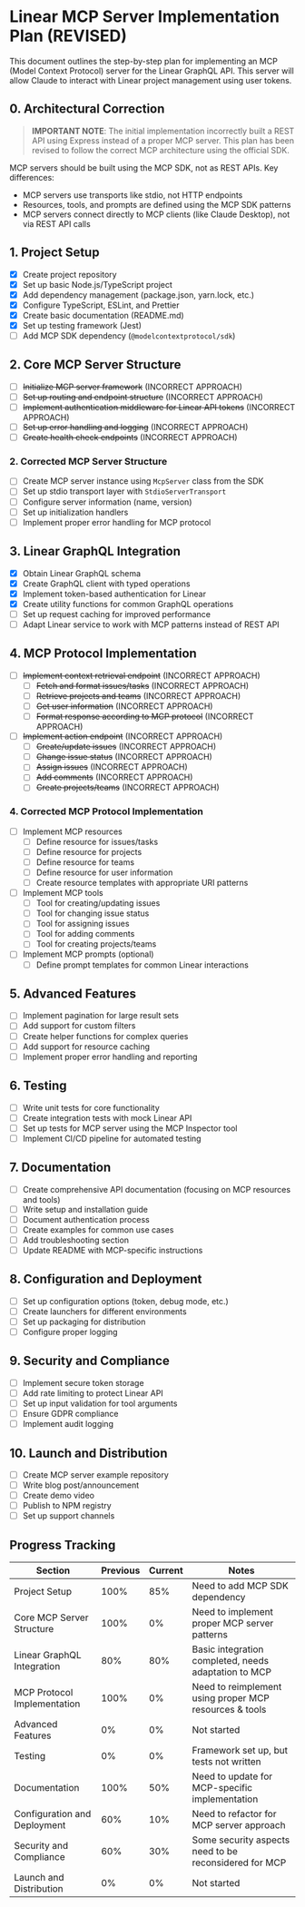 # Linear MCP Server Implementation Plan (REVISED)

This document outlines the step-by-step plan for implementing an MCP (Model Context Protocol) server for the Linear GraphQL API. This server will allow Claude to interact with Linear project management using user tokens.

## 0. Architectural Correction

> **IMPORTANT NOTE**: The initial implementation incorrectly built a REST API using Express instead of a proper MCP server. This plan has been revised to follow the correct MCP architecture using the official SDK.

MCP servers should be built using the MCP SDK, not as REST APIs. Key differences:

- MCP servers use transports like stdio, not HTTP endpoints
- Resources, tools, and prompts are defined using the MCP SDK patterns
- MCP servers connect directly to MCP clients (like Claude Desktop), not via REST API calls

## 1. Project Setup

- [x] Create project repository
- [x] Set up basic Node.js/TypeScript project
- [x] Add dependency management (package.json, yarn.lock, etc.)
- [x] Configure TypeScript, ESLint, and Prettier
- [x] Create basic documentation (README.md)
- [x] Set up testing framework (Jest)
- [ ] Add MCP SDK dependency (`@modelcontextprotocol/sdk`)

## 2. Core MCP Server Structure

- [ ] ~~Initialize MCP server framework~~ (INCORRECT APPROACH)
- [ ] ~~Set up routing and endpoint structure~~ (INCORRECT APPROACH)
- [ ] ~~Implement authentication middleware for Linear API tokens~~ (INCORRECT APPROACH)
- [ ] ~~Set up error handling and logging~~ (INCORRECT APPROACH)
- [ ] ~~Create health check endpoints~~ (INCORRECT APPROACH)

### 2. Corrected MCP Server Structure

- [ ] Create MCP server instance using `McpServer` class from the SDK
- [ ] Set up stdio transport layer with `StdioServerTransport`
- [ ] Configure server information (name, version)
- [ ] Set up initialization handlers
- [ ] Implement proper error handling for MCP protocol

## 3. Linear GraphQL Integration

- [x] Obtain Linear GraphQL schema
- [x] Create GraphQL client with typed operations
- [x] Implement token-based authentication for Linear
- [x] Create utility functions for common GraphQL operations
- [ ] Set up request caching for improved performance
- [ ] Adapt Linear service to work with MCP patterns instead of REST API

## 4. MCP Protocol Implementation

- [ ] ~~Implement context retrieval endpoint~~ (INCORRECT APPROACH)
  - [ ] ~~Fetch and format issues/tasks~~ (INCORRECT APPROACH)
  - [ ] ~~Retrieve projects and teams~~ (INCORRECT APPROACH)
  - [ ] ~~Get user information~~ (INCORRECT APPROACH)
  - [ ] ~~Format response according to MCP protocol~~ (INCORRECT APPROACH)
- [ ] ~~Implement action endpoint~~ (INCORRECT APPROACH)
  - [ ] ~~Create/update issues~~ (INCORRECT APPROACH)
  - [ ] ~~Change issue status~~ (INCORRECT APPROACH)
  - [ ] ~~Assign issues~~ (INCORRECT APPROACH)
  - [ ] ~~Add comments~~ (INCORRECT APPROACH)
  - [ ] ~~Create projects/teams~~ (INCORRECT APPROACH)

### 4. Corrected MCP Protocol Implementation

- [ ] Implement MCP resources
  - [ ] Define resource for issues/tasks
  - [ ] Define resource for projects
  - [ ] Define resource for teams
  - [ ] Define resource for user information
  - [ ] Create resource templates with appropriate URI patterns
- [ ] Implement MCP tools
  - [ ] Tool for creating/updating issues
  - [ ] Tool for changing issue status
  - [ ] Tool for assigning issues
  - [ ] Tool for adding comments
  - [ ] Tool for creating projects/teams
- [ ] Implement MCP prompts (optional)
  - [ ] Define prompt templates for common Linear interactions

## 5. Advanced Features

- [ ] Implement pagination for large result sets
- [ ] Add support for custom filters
- [ ] Create helper functions for complex queries
- [ ] Add support for resource caching
- [ ] Implement proper error handling and reporting

## 6. Testing

- [ ] Write unit tests for core functionality
- [ ] Create integration tests with mock Linear API
- [ ] Set up tests for MCP server using the MCP Inspector tool
- [ ] Implement CI/CD pipeline for automated testing

## 7. Documentation

- [ ] Create comprehensive API documentation (focusing on MCP resources and tools)
- [ ] Write setup and installation guide
- [ ] Document authentication process
- [ ] Create examples for common use cases
- [ ] Add troubleshooting section
- [ ] Update README with MCP-specific instructions

## 8. Configuration and Deployment

- [ ] Set up configuration options (token, debug mode, etc.)
- [ ] Create launchers for different environments
- [ ] Set up packaging for distribution
- [ ] Configure proper logging

## 9. Security and Compliance

- [ ] Implement secure token storage
- [ ] Add rate limiting to protect Linear API
- [ ] Set up input validation for tool arguments
- [ ] Ensure GDPR compliance
- [ ] Implement audit logging

## 10. Launch and Distribution

- [ ] Create MCP server example repository
- [ ] Write blog post/announcement
- [ ] Create demo video
- [ ] Publish to NPM registry
- [ ] Set up support channels

## Progress Tracking

| Section                      | Previous | Current | Notes                                                  |
| ---------------------------- | -------- | ------- | ------------------------------------------------------ |
| Project Setup                | 100%     | 85%     | Need to add MCP SDK dependency                         |
| Core MCP Server Structure    | 100%     | 0%      | Need to implement proper MCP server patterns           |
| Linear GraphQL Integration   | 80%      | 80%     | Basic integration completed, needs adaptation to MCP   |
| MCP Protocol Implementation  | 100%     | 0%      | Need to reimplement using proper MCP resources & tools |
| Advanced Features            | 0%       | 0%      | Not started                                            |
| Testing                      | 0%       | 0%      | Framework set up, but tests not written                |
| Documentation                | 100%     | 50%     | Need to update for MCP-specific implementation         |
| Configuration and Deployment | 60%      | 10%     | Need to refactor for MCP server approach               |
| Security and Compliance      | 60%      | 30%     | Some security aspects need to be reconsidered for MCP  |
| Launch and Distribution      | 0%       | 0%      | Not started                                            |
